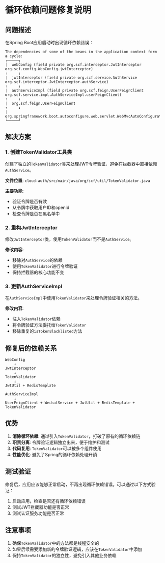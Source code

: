# 循环依赖问题修复说明

## 问题描述
在Spring Boot应用启动时出现循环依赖错误：
```
The dependencies of some of the beans in the application context form a cycle:
┌─────┐
|  webConfig (field private org.scf.interceptor.JwtInterceptor org.scf.config.WebConfig.jwtInterceptor)
↑     ↓
|  jwtInterceptor (field private org.scf.service.AuthService org.scf.interceptor.JwtInterceptor.authService)
↑     ↓
|  authServiceImpl (field private org.scf.feign.UserFeignClient org.scf.service.impl.AuthServiceImpl.userFeignClient)
↑     ↓
|  org.scf.feign.UserFeignClient
↑     ↓
|  org.springframework.boot.autoconfigure.web.servlet.WebMvcAutoConfiguration$EnableWebMvcConfiguration
└─────┘
```

## 解决方案

### 1. 创建TokenValidator工具类
创建了独立的`TokenValidator`类来处理JWT令牌验证，避免在拦截器中直接依赖`AuthService`。

**文件位置**: `cloud-auth/src/main/java/org/scf/util/TokenValidator.java`

**主要功能**:
- 验证令牌是否有效
- 从令牌中获取用户ID和openid
- 检查令牌是否在黑名单中

### 2. 重构JwtInterceptor
修改`JwtInterceptor`类，使用`TokenValidator`而不是`AuthService`。

**修改内容**:
- 移除对`AuthService`的依赖
- 使用`TokenValidator`进行令牌验证
- 保持拦截器的核心功能不变

### 3. 更新AuthServiceImpl
在`AuthServiceImpl`中使用`TokenValidator`来处理令牌验证相关的方法。

**修改内容**:
- 注入`TokenValidator`依赖
- 将令牌验证方法委托给`TokenValidator`
- 移除重复的`isTokenBlacklisted`方法

## 修复后的依赖关系

```
WebConfig
    ↓
JwtInterceptor
    ↓
TokenValidator
    ↓
JwtUtil + RedisTemplate

AuthServiceImpl
    ↓
UserFeignClient + WechatService + JwtUtil + RedisTemplate + TokenValidator
```

## 优势

1. **消除循环依赖**: 通过引入`TokenValidator`，打破了原有的循环依赖链
2. **职责分离**: 令牌验证逻辑独立出来，便于维护和测试
3. **代码复用**: `TokenValidator`可以被多个组件使用
4. **性能优化**: 避免了Spring的循环依赖处理开销

## 测试验证

修复后，应用应该能够正常启动，不再出现循环依赖错误。可以通过以下方式验证：

1. 启动应用，检查是否还有循环依赖错误
2. 测试JWT拦截器功能是否正常
3. 测试认证服务功能是否正常

## 注意事项

1. 确保`TokenValidator`中的方法都是线程安全的
2. 如果后续需要添加新的令牌验证逻辑，应该在`TokenValidator`中添加
3. 保持`TokenValidator`的独立性，避免引入其他业务依赖

